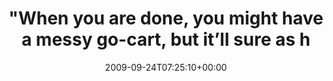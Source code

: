 ---
retweeted: false
source: <a href="http://twitter.com" rel="nofollow">Twitter Web Client</a>
entities:
  hashtags: []
  symbols: []
  user_mentions:
  - name: "@cypher"
    screen_name: cypher
    indices:
    - '105'
    - '112'
    id_str: '10601922'
    id: '10601922'
  urls: []
display_text_range:
- '0'
- '113'
favorite_count: '0'
id_str: '4337018284'
truncated: false
retweet_count: '0'
id: '4337018284'
created_at: Thu Sep 24 07:25:10 +0000 2009
favorited: false
full_text: '"When you are done, you might have a messy go-cart, but it’ll sure as
  hell fly." http://is.gd/3CHt7 (via [@cypher](https://twitter.com/cypher))'
lang: en
tags:
- pesos/twitter
date: '2009-09-24T07:25:10+00:00'
src: https://twitter.com/bascht/status/4337018284
original_url: https://twitter.com/bascht/status/4337018284
type: twitter_tweet
text: '"When you are done, you might have a messy go-cart, but it’ll sure as hell
  fly." http://is.gd/3CHt7 (via [@cypher](https://twitter.com/cypher))'
title: "\"When you are done, you might have a messy go-cart, but it’ll sure as h"

---